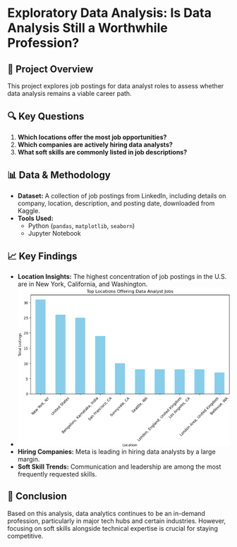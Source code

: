 # Exploratory Data Analysis: Is Data Analysis Still a Worthwhile Profession?

## 📌 Project Overview
This project explores job postings for data analyst roles to assess whether data analysis remains a viable career path.

## 🔍 Key Questions
1. **Which locations offer the most job opportunities?**
2. **Which companies are actively hiring data analysts?**
3. **What soft skills are commonly listed in job descriptions?**

## 📊 Data & Methodology
- **Dataset:** A collection of job postings from LinkedIn, including details on company, location, description, and posting date, downloaded from Kaggle.
- **Tools Used:** 
  - Python (`pandas`, `matplotlib`, `seaborn`)
  - Jupyter Notebook

## 📈 Key Findings
- **Location Insights:** The highest concentration of job postings in the U.S. are in New York, California, and Washington.
- ![Job Location Visualization](data_location.png)
- **Hiring Companies:** Meta is leading in hiring data analysts by a large margin.
- **Soft Skill Trends:** Communication and leadership are among the most frequently requested skills.

## 🚀 Conclusion
Based on this analysis, data analytics continues to be an in-demand profession, particularly in major tech hubs and certain industries. However, focusing on soft skills alongside technical expertise is crucial for staying competitive.
